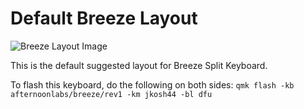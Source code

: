 # Default Breeze Layout

![Breeze Layout Image](https://i.imgur.com/O8FJWD6.jpeg)

This is the default suggested layout for Breeze Split Keyboard.

To flash this keyboard, do the following on both sides:
`qmk flash -kb afternoonlabs/breeze/rev1 -km jkosh44 -bl dfu`
